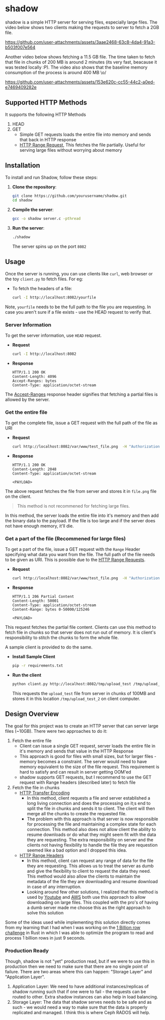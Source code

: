 # shadow

shadow is a simple HTTP server for serving files, especially large files. The
video below shows two clients making the requests to server to fetch a 2GB file.


https://github.com/user-attachments/assets/3aae2468-63c8-4da4-91a3-b503f007e564

Another video below shows fetching a 11.5 GB file. The time taken to fetch that file
in chunks of 200 MB is around 2 minutes (its very fast, beacause it was tested locally :P).
The video also shows that the baseline memory consumption of the process is around 400 MB \o/



https://github.com/user-attachments/assets/153e620c-cc55-44c2-a0ed-e7469409282e





## Supported HTTP Methods

It supports the following HTTP Methods
1. HEAD
2. GET
    * Simple GET requests loads the entire file into memory and sends that back
      in HTTP response
    * [HTTP Range
      Request](https://developer.mozilla.org/en-US/docs/Web/HTTP/Range_requests),
      This fetches the file partially. Useful for serving large files without
      worrying about memory 

## Installation

To install and run Shadow, follow these steps:

1. **Clone the repository**:
    ```sh
    git clone https://github.com/yourusername/shadow.git
    cd shadow
    ```

2. **Compile the server**:
    ```sh
    gcc -o shadow server.c -pthread
    ```

3. **Run the server**:
    ```sh
    ./shadow
    ```

    The server spins up on the port `8082`

## Usage

Once the server is running, you can use clients like `curl`, web browser or the toy `client.py` to fetch files. For eg:

- To fetch the headers of a file:
    ```sh
    curl -I http://localhost:8082/yourfile
    ```

Note, `yourfile` needs to be the full path to the file you are requesting. In
case you aren't sure if a file exists - use the HEAD request to verify that.

### Server Information

To get the server information, use `HEAD` request. 

- **Request**
    ```sh
    curl -I http://localhost:8082
    ```
- **Response**
    ```HTTP
    HTTP/1.1 200 OK
    Content-Length: 4096
    Accept-Ranges: bytes
    Content-Type: application/octet-stream
    ```

The
[Accept-Ranges](https://developer.mozilla.org/en-US/docs/Web/HTTP/Range_requests)
response header signifies that fetching a partial files is allowed by the
server.

### Get the entire file

To get the complete file, issue a GET request with the full path of the file as URI

- **Request**
    ```sh
    curl http://localhost:8082/var/www/test_file.png  -H "Authorization: secret" >> file.png
    ```
- **Response**
    ```HTTP
    HTTP/1.1 200 OK
    Content-Length: 2048
    Content-Type: application/octet-stream

    <PAYLOAD>
    ```

The above request fetches the file from server and stores it in `file.png` file on the client.

> This method is not recommened for fetching large files. 

In this method, the server loads the entire file into it's memory and then add
the binary data to the payload. If the file is too large and if the server does
not have enough memory, it'll die.

### Get a part of the file (Recommened for large files)

To get a part of the file, issue a GET request with the `Range` Header specifying what data you want from the file. The full path of the file needs to be given as URI. This is possible due to the [HTTP Range Requests](https://developer.mozilla.org/en-US/docs/Web/HTTP/Range_requests).

- **Request**
    ```sh
    curl http://localhost:8082/var/www/test_file.png  -H "Authorization: secret" -H "Range: bytes=0-50000" >> file.png
    ```
- **Response**
    ```HTTP
    HTTP/1.1 206 Partial Content
    Content-Length: 50001
    Content-Type: application/octet-stream
    Content-Range: bytes 0-50000/125246

    <PAYLOAD>
    ```

This request fetches the partial file content. Clients can use this method to
fetch file in chunks so that server does not run out of memory. It is client's
responsibility to stitch the chunks to form the whole file.

A sample client is provided to do the same.

- **Install Sample Client**
    ```sh
    pip -r requirements.txt
    ```
- **Run the client**
    ```sh
    python client.py http://localhost:8082/tmp/upload_test /tmp/upload_test /tmp/upload_test_2 102400
    ```
    This requests the `upload_test` file from server in chunks of 100MB and
    stores it in this location `/tmp/upload_test_2` on client computer.

## Design Overview

The goal for this project was to create an HTTP server that can server large
files (~10GB). There were two approaches to do it:
1. Fetch the entire file
    * Client can issue a single GET request, server loads the entire file in it's memory and sends that value in the HTTP Response
    * This approach is good for files with small sizes, but for larger files -
      memory becomes a constraint. The server would need to have memory
      equivalent to the size of the file request. This requirement is hard to
      satisfy and can result in server getting OOM'ed
    * shadow supports GET requests, but I recommend to use the GET request with
      Range headers (described later) to fetch file
2. Fetch the file in chunks
    * [HTTP Transfer Encoding](https://developer.mozilla.org/en-US/docs/Web/HTTP/Headers/Transfer-Encoding)
        * In this method, client requests a file and server established a long
          living connection and does the processing on it;s end to split the
          file in chunks and sends it to client. The client will then merge all
          the chunks to create the requested file.
        * The problem with this approach is that server is now responsible for
          processing the file and maintaining a complex state for each
          connection. This method also does not allow client the ability to
          resume downloads or do what they might seem fit with the data they are
          requesting. The extra responsibility on server and the clients not
          having flexibility to handle the file they are requestion seemed like
          a bad option and I dropped this idea.
    * [HTTP Range Headers](https://developer.mozilla.org/en-US/docs/Web/HTTP/Range_requests)
        * In this method, client can request any range of data for the file they
          are requesting. This allows us to treat the server as dumb and give
          the flexibility to client to request the data they need. This method
          would also allow the clients to maintain the metadata of the file they
          are downloading and resume download in case of any interruption.
        * Looking around few other solutions, I realized that this method is
          used by [Youtube](https://youtu.be/f8EGZa32Mts?si=oiKKXpinsHm0v6yc)
          and
          [AWS](https://docs.aws.amazon.com/AmazonS3/latest/API/API_GetObject.html#API_GetObject_RequestParameters)
          both use this approach to allow downloading on large files. This
          coupled with the pro's of having a dumb server made me choose this as
          the right approach to solve this solution

Some of the ideas used while implementing this solution directly comes from my
learning that I had when I was working on the [1 Billion row
challenge](https://naveenaidu.dev/tackling-the-1-billion-row-challenge-in-rust-a-journey-from-5-minutes-to-9-seconds)
in Rust in which I was able to optimize the program to read and process 1
billion rows in just 9 seconds.

### Production Ready
Though, shadow is not "yet" production read, but if we were to use this in
production then we need to make sure that there are no single point of failure.
There are two areas where this can happen: "Storage Layer" and "Application
Layer".

1. Application Layer: We need to have additional instances/replicas of shadow
   running such that if one were to fail - the requests can be routed to other.
   Extra shadow instances can also help in load balancing.
2. Storage Layer: The data that shadow serves needs to be safe and as such - we
   would need a way to make sure that the data is properly replicated and
   managed. I think this is where Ceph RADOS will help.